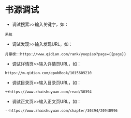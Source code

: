 # 书源调试

* 调试搜索>>输入关键字，如：
```
系统
```
* 调试发现>>输入发现URL，如：
```
月票榜::https://www.qidian.com/rank/yuepiao?page={{page}}
```
* 调试详情页>>输入详情页URL，如：
```
https://m.qidian.com/epubBook/1015609210
```
* 调试目录页>>输入目录页URL，如：
```
++https://www.zhaishuyuan.com/read/30394
```
* 调试正文页>>输入正文页URL，如：
```
--https://www.zhaishuyuan.com/chapter/30394/20940996
```
